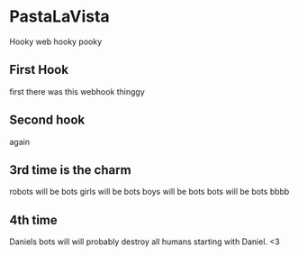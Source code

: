 # PastaLaVista
Hooky web hooky pooky

## First Hook
first there was this webhook thinggy

## Second hook
again

## 3rd time is the charm
robots will be bots
girls will be bots 
boys will be bots
bots will be bots
bbbb

## 4th time
Daniels bots will will probably destroy all humans
starting with Daniel. <3
